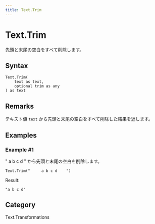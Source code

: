 ```yaml
---
title: Text.Trim
---
```


# Text.Trim


先頭と末尾の空白をすべて削除します。


## Syntax

```powerquery
Text.Trim(
    text as text,
    optional trim as any
) as text
```


## Remarks

テキスト値 <code>text</code> から先頭と末尾の空白をすべて削除した結果を返します。


## Examples

### Example #1 
&#34;     a b c d    &#34; から先頭と末尾の空白を削除します。
```powerquery
Text.Trim("     a b c d    ")
```

Result: 
```powerquery
"a b c d"
```




## Category
Text.Transformations
